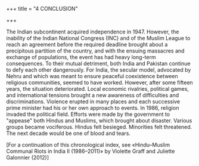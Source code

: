 +++
title = "4 CONCLUSION"

+++

The Indian subcontinent acquired independence in 1947. However, the inability of the Indian National Congress (INC) and of the Muslim League to reach an agreement before the required deadline brought about a precipitous partition of the country, and with the ensuing massacres and exchange of populations, the event has had heavy long-term consequences. To their mutual detriment, both India and Pakistan continue to defy each other dangerously. For India, the secular model, advocated by Nehru and which was meant to ensure peaceful coexistence between religious communities, seemed to have worked. However, after some fifteen years, the situation deteriorated. Local economic rivalries, political games, and international tensions brought a new awareness of difficulties and discriminations. Violence erupted in many places and each successive prime minister had his or her own approach to events. In 1986, religion invaded the political field. Efforts were made by the government to "appease" both Hindus and Muslims, which brought about disaster. Various groups became vociferous. Hindus felt besieged. Minorities felt threatened. The next decade would be one of blood and tears.

\[For a continuation of this chronological index, see «Hindu–Muslim Communal Riots in India II (1986–2011)» by Violette Graff and Juliette Galonnier (2012)\]
